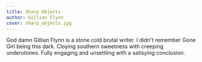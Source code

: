```yaml
---
title: Sharp Objects
author: Gillian Flynn
cover: sharp_objects.jpg
---
```

God damn Gillian Flynn is a stone cold brutal writer. I didn't remember Gone Girl being this dark. Cloying southern sweetness with creeping underotones. Fully engaging and unsettling with a satisying conclusion.
